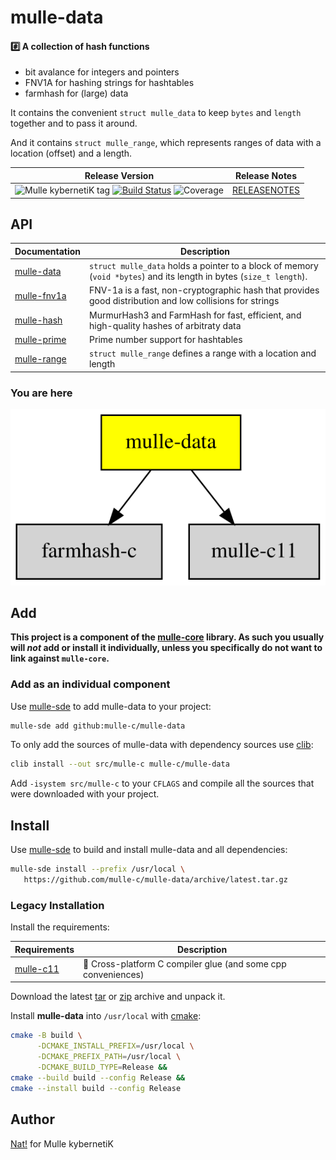 # mulle-data

#### #️⃣ A collection of hash functions

* bit avalance for integers and pointers
* FNV1A for hashing strings for hashtables
* farmhash for (large) data

It contains the convenient `struct mulle_data` to keep `bytes` and
`length` together and to pass it around.

And it contains `struct mulle_range`, which represents ranges of data with
a location (offset) and a length.




| Release Version                                       | Release Notes
|-------------------------------------------------------|--------------
| ![Mulle kybernetiK tag](https://img.shields.io/github/tag/mulle-c/mulle-data.svg) [![Build Status](https://github.com/mulle-c/mulle-data/workflows/CI/badge.svg)](//github.com/mulle-c/mulle-data/actions) ![Coverage](https://img.shields.io/badge/coverage-97%25%C2%A0-2acf49) | [RELEASENOTES](RELEASENOTES.md) |


## API

| Documentation                     | Description
|-----------------------------------|-------------------
| [mulle-data](dox/API_DATA.md)     | `struct mulle_data` holds a pointer to a block of memory (`void *bytes`) and its length in bytes (`size_t length`).
| [mulle-fnv1a](dox/API_FNV1A.md)   | FNV-1a  is a fast, non-cryptographic hash that provides good distribution and low collisions for strings
| [mulle-hash](dox/API_HASH.md)     | MurmurHash3 and FarmHash for fast, efficient, and high-quality hashes of arbitraty data
| [mulle-prime](dox/API_PRIME.md)   | Prime number support for hashtables
| [mulle-range](dox/API_RANGE.md)   | `struct mulle_range` defines a range with a location and length




### You are here

![Overview](overview.dot.svg)





## Add

**This project is a component of the [mulle-core](//github.com/mulle-core/mulle-core) library. As such you usually will *not* add or install it
individually, unless you specifically do not want to link against
`mulle-core`.**


### Add as an individual component

Use [mulle-sde](//github.com/mulle-sde) to add mulle-data to your project:

``` sh
mulle-sde add github:mulle-c/mulle-data
```

To only add the sources of mulle-data with dependency
sources use [clib](https://github.com/clibs/clib):


``` sh
clib install --out src/mulle-c mulle-c/mulle-data
```

Add `-isystem src/mulle-c` to your `CFLAGS` and compile all the sources that were downloaded with your project.


## Install

Use [mulle-sde](//github.com/mulle-sde) to build and install mulle-data and all dependencies:

``` sh
mulle-sde install --prefix /usr/local \
   https://github.com/mulle-c/mulle-data/archive/latest.tar.gz
```

### Legacy Installation

Install the requirements:

| Requirements                                 | Description
|----------------------------------------------|-----------------------
| [mulle-c11](https://github.com/mulle-c/mulle-c11)             | 🔀 Cross-platform C compiler glue (and some cpp conveniences)

Download the latest [tar](https://github.com/mulle-c/mulle-data/archive/refs/tags/latest.tar.gz) or [zip](https://github.com/mulle-c/mulle-data/archive/refs/tags/latest.zip) archive and unpack it.

Install **mulle-data** into `/usr/local` with [cmake](https://cmake.org):

``` sh
cmake -B build \
      -DCMAKE_INSTALL_PREFIX=/usr/local \
      -DCMAKE_PREFIX_PATH=/usr/local \
      -DCMAKE_BUILD_TYPE=Release &&
cmake --build build --config Release &&
cmake --install build --config Release
```


## Author

[Nat!](https://mulle-kybernetik.com/weblog) for Mulle kybernetiK  



